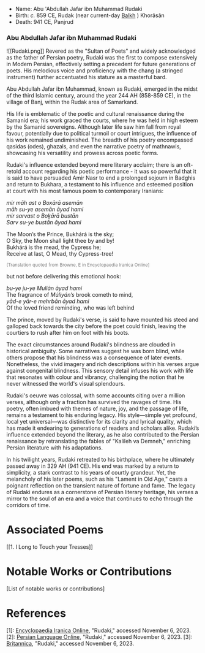 
- Name: Abu 'Abdullah Jafar ibn Muhammad Rudaki
- Birth: _c._ 859 CE, Rudak (near current-day [Balkh](https://www.google.com/maps/place/Balkh,+Afghanistan/@30.1672289,54.7924265,4.37z/data=!4m6!3m5!1s0x3f34eeaa00c6a8e7:0x7fc3ab84bd7a9fa8!8m2!3d36.7550603!4d66.8975372!16zL20vMDF4M3J2?entry=ttu) ) Khorāsān 
- Death: 941 CE, Panjrud

### Abu Abdullah Jafar ibn Muhammad Rudaki

![[Rudaki.png]]
Revered as the "Sultan of Poets" and widely acknowledged as the father of Persian poetry, Rudaki was the first to compose extensively in Modern Persian, effectively setting a precedent for future generations of poets. His melodious voice and proficiency with the chang (a stringed instrument) further accentuated his stature as a masterful bard. 

Abu Abdullah Jafar ibn Muhammad, known as Rudaki, emerged in the midst of the third Islamic century, around the year 244 AH (858-859 CE), in the village of Banj, within the Rudak area of Samarkand.

His life is emblematic of the poetic and cultural renaissance during the Samanid era; his work graced the courts, where he was held in high esteem by the Samanid sovereigns. Although later life saw him fall from royal favour, potentially due to political turmoil or court intrigues, the influence of his work remained undiminished. The breadth of his poetry encompassed qasidas (odes), ghazals, and even the narrative poetry of mathnawis, showcasing his versatility and prowess across poetic forms.

Rudaki's influence extended beyond mere literary acclaim; there is an oft-retold account regarding his poetic performance - it was so powerful that it is said to have persuaded Amir Nasr to end a prolonged sojourn in Badghis and return to Bukhara, a testament to his influence and esteemed position at court with his most famous poem to contemporary Iranians:

_mir māh ast o Boxārā asemān_  
_māh su-ye asemān āyad hami_  
_mir sarvast o Boḵārā bustān_  
_Sarv su-ye bustān āyad hami_


The Moon’s the Prince, Bukhárá is the sky;  
O Sky, the Moon shall light thee by and by!  
Bukhárá is the mead, the Cypress he;  
Receive at last, O Mead, thy Cypress-tree!

<sub><font color="#7f7f7f">(Translation quoted from Browne, E in Encyclopaedia Iranica Online] </font></sub>

but not before delivering this emotional hook: 

_bu-ye ju-ye Muliān āyad hami_  
The fragrance of _Múliyán’s_ brook cometh to mind,  
_yād-e yār-e mehrbān āyad hami_  
Of the loved friend reminding, who was left behind  

The prince, moved by Rudaki's verse, is said to have mounted his steed and galloped back towards the city before the poet could finish, leaving the courtiers to rush after him on foot with his boots.

The exact circumstances around Rudaki's blindness are clouded in historical ambiguity. Some narratives suggest he was born blind, while others propose that his blindness was a consequence of later events. Nonetheless, the vivid imagery and rich descriptions within his verses argue against congenital blindness. This sensory detail infuses his work with life that resonates with colour and vibrancy, challenging the notion that he never witnessed the world's visual splendours.

Rudaki's oeuvre was colossal, with some accounts citing over a million verses, although only a fraction has survived the ravages of time. His poetry, often imbued with themes of nature, joy, and the passage of life, remains a testament to his enduring legacy. His style—simple yet profound, local yet universal—was distinctive for its clarity and lyrical quality, which has made it endearing to generations of readers and scholars alike. Rudaki’s influence extended beyond the literary, as he also contributed to the Persian renaissance by retranslating the fables of "Kalileh va Demneh," enriching Persian literature with his adaptations.

In his twilight years, Rudaki retreated to his birthplace, where he ultimately passed away in 329 AH (941 CE). His end was marked by a return to simplicity, a stark contrast to his years of courtly grandeur. Yet, the melancholy of his later poems, such as his "Lament in Old Age," casts a poignant reflection on the transient nature of fortune and fame. The legacy of Rudaki endures as a cornerstone of Persian literary heritage, his verses a mirror to the soul of an era and a voice that continues to echo through the corridors of time.


# Associated Poems
[[1. I Long to Touch your Tresses]]

# Notable Works or Contributions
[List of notable works or contributions]

# References
[1]: [Encyclopaedia Iranica Online](https://referenceworks.brillonline.com/entries/encyclopaedia-iranica-online/rudaki-COM_365278), "Rudaki," accessed November 6, 2023.
[2]: [Persian Language Online](https://persianlanguageonline.com/persian-poetry/rudaki/), "Rudaki," accessed November 6, 2023.
[3]: [Britannica](https://www.britannica.com/biography/Rudaki), "Rudaki," accessed November 6, 2023.

